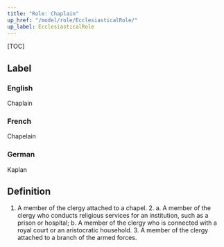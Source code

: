 ```yaml
---
title: "Role: Chaplain"
up_href: "/model/role/EcclesiasticalRole/"
up_label: EcclesiasticalRole
---
```


[TOC]

## Label

### English
Chaplain

### French
Chapelain

### German
Kaplan

## Definition
1. A member of the clergy attached to a chapel. 2. a. A member of the clergy who conducts religious services for an institution, such as a prison or hospital; b. A member of the clergy who is connected with a royal court or an aristocratic household. 3. A member of the clergy attached to a branch of the armed forces.
